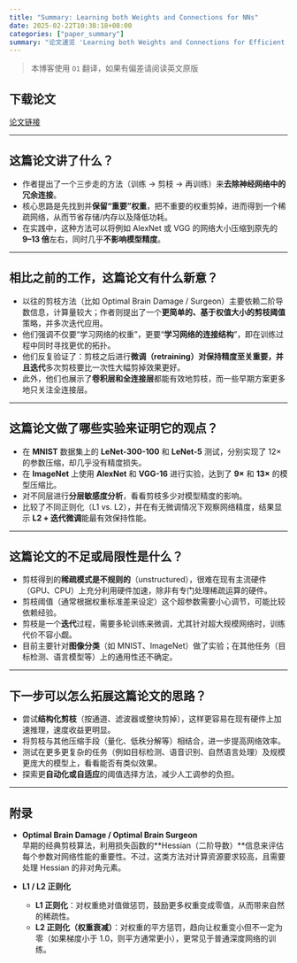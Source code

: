 ```yaml
---
title: "Summary: Learning both Weights and Connections for NNs"
date: 2025-02-22T10:38:18+08:00
categories: ["paper_summary"]
summary: "论文速览 'Learning both Weights and Connections for Efficient Neural Networks'"
---
```


> 本博客使用 `O1` 翻译，如果有偏差请阅读英文原版

## 下载论文

[论文链接](https://arxiv.org/pdf/1506.02626)

---

## 这篇论文讲了什么？

- 作者提出了一个三步走的方法（训练 → 剪枝 → 再训练）来**去除神经网络中的冗余连接**。  
- 核心思路是先找到并**保留“重要”权重**，把不重要的权重剪掉，进而得到一个稀疏网络，从而节省存储/内存以及降低功耗。  
- 在实践中，这种方法可以将例如 AlexNet 或 VGG 的网络大小压缩到原先的 **9–13 倍**左右，同时几乎**不影响模型精度**。

---

## 相比之前的工作，这篇论文有什么新意？

- 以往的剪枝方法（比如 Optimal Brain Damage / Surgeon）主要依赖二阶导数信息，计算量较大；作者则提出了一个**更简单的、基于权值大小的剪枝阈值**策略，并多次迭代应用。  
- 他们强调不仅要“学习网络的权重”，更要“**学习网络的连接结构**”，即在训练过程中同时寻找更优的拓扑。  
- 他们反复验证了：剪枝之后进行**微调（retraining）**对保持精度至关重要，并且**迭代**多次剪枝要比一次性大幅剪掉效果更好。  
- 此外，他们也展示了**卷积层和全连接层**都能有效地剪枝，而一些早期方案更多地只关注全连接层。

---

## 这篇论文做了哪些实验来证明它的观点？

- 在 **MNIST** 数据集上的 **LeNet-300-100** 和 **LeNet-5** 测试，分别实现了 12× 的参数压缩，却几乎没有精度损失。  
- 在 **ImageNet** 上使用 **AlexNet** 和 **VGG-16** 进行实验，达到了 **9×** 和 **13×** 的模型压缩比。  
- 对不同层进行**分层敏感度分析**，看看剪枝多少对模型精度的影响。  
- 比较了不同正则化（L1 vs. L2），并在有无微调情况下观察网络精度，结果显示 **L2 + 迭代微调**能最有效保持性能。

---

## 这篇论文的不足或局限性是什么？

- 剪枝得到的**稀疏模式是不规则的**（unstructured），很难在现有主流硬件（GPU、CPU）上充分利用硬件加速，除非有专门处理稀疏运算的硬件。  
- 剪枝阈值（通常根据权重标准差来设定）这个超参数需要小心调节，可能比较依赖经验。  
- 剪枝是一个**迭代**过程，需要多轮训练来微调，尤其针对超大规模网络时，训练代价不容小觑。  
- 目前主要针对**图像分类**（如 MNIST、ImageNet）做了实验；在其他任务（目标检测、语言模型等）上的通用性还不确定。

---

## 下一步可以怎么拓展这篇论文的思路？

- 尝试**结构化剪枝**（按通道、滤波器或整块剪掉），这样更容易在现有硬件上加速推理，速度收益更明显。  
- 将剪枝与其他压缩手段（量化、低秩分解等）相结合，进一步提高网络效率。  
- 测试在更多更复杂的任务（例如目标检测、语音识别、自然语言处理）及规模更庞大的模型上，看看能否有类似效果。  
- 探索更**自动化或自适应**的阈值选择方法，减少人工调参的负担。

---

## 附录

- **Optimal Brain Damage / Optimal Brain Surgeon**  
  早期的经典剪枝算法，利用损失函数的**Hessian（二阶导数）**信息来评估每个参数对网络性能的重要性。不过，这类方法对计算资源要求较高，且需要处理 Hessian 的非对角元素。

- **L1 / L2 正则化**  
  - **L1 正则化**：对权重绝对值做惩罚，鼓励更多权重变成零值，从而带来自然的稀疏性。  
  - **L2 正则化（权重衰减）**：对权重的平方惩罚，趋向让权重变小但不一定为零（如果梯度小于 1.0，则平方通常更小），更常见于普通深度网络的训练。